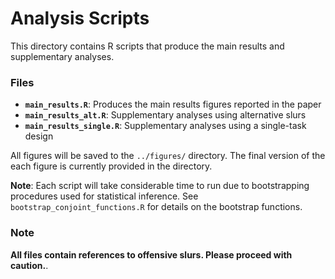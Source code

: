 # Analysis Scripts

This directory contains R scripts that produce the main results and supplementary analyses.


### Files

- **`main_results.R`**: Produces the main results figures reported in the paper
- **`main_results_alt.R`**: Supplementary analyses using alternative slurs
- **`main_results_single.R`**: Supplementary analyses using a single-task design

All figures will be saved to the `../figures/` directory. The final version of the each figure is currently provided in the directory.

**Note**: Each script will take considerable time to run due to bootstrapping procedures used for statistical inference. See `bootstrap_conjoint_functions.R` for details on the bootstrap functions.

### Note

**All files contain references to offensive slurs. Please proceed with caution.**.
